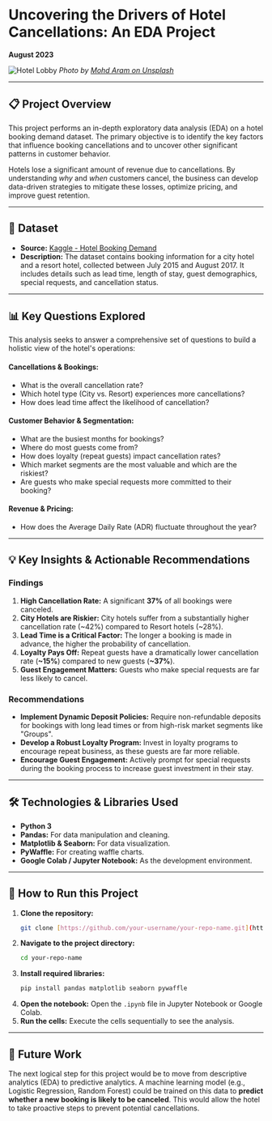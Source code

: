 # Uncovering the Drivers of Hotel Cancellations: An EDA Project
**August 2023**

![Hotel Lobby](https://images.unsplash.com/photo-1566073771259-6a8506099945?ixlib=rb-4.0.3&ixid=M3wxMjA3fDB8MHxwaG90by1wYWdlfHx8fGVufDB8fHx8fA%3D%3D&auto=format&fit=crop&w=1470&q=80)
*Photo by [Mohd Aram on Unsplash](https://unsplash.com/@aram_mohd)*

---

## 📋 Project Overview

This project performs an in-depth exploratory data analysis (EDA) on a hotel booking demand dataset. The primary objective is to identify the key factors that influence booking cancellations and to uncover other significant patterns in customer behavior.

Hotels lose a significant amount of revenue due to cancellations. By understanding *why* and *when* customers cancel, the business can develop data-driven strategies to mitigate these losses, optimize pricing, and improve guest retention.

---

## 💾 Dataset

* **Source:** [Kaggle - Hotel Booking Demand](https://www.kaggle.com/datasets/jessemostipak/hotel-booking-demand)
* **Description:** The dataset contains booking information for a city hotel and a resort hotel, collected between July 2015 and August 2017. It includes details such as lead time, length of stay, guest demographics, special requests, and cancellation status.

---

## 📊 Key Questions Explored

This analysis seeks to answer a comprehensive set of questions to build a holistic view of the hotel's operations:

#### Cancellations & Bookings:
* What is the overall cancellation rate?
* Which hotel type (City vs. Resort) experiences more cancellations?
* How does lead time affect the likelihood of cancellation?

#### Customer Behavior & Segmentation:
* What are the busiest months for bookings?
* Where do most guests come from?
* How does loyalty (repeat guests) impact cancellation rates?
* Which market segments are the most valuable and which are the riskiest?
* Are guests who make special requests more committed to their booking?

#### Revenue & Pricing:
* How does the Average Daily Rate (ADR) fluctuate throughout the year?

---

## 💡 Key Insights & Actionable Recommendations

### Findings
1.  **High Cancellation Rate:** A significant **37%** of all bookings were canceled.
2.  **City Hotels are Riskier:** City hotels suffer from a substantially higher cancellation rate (~42%) compared to Resort hotels (~28%).
3.  **Lead Time is a Critical Factor:** The longer a booking is made in advance, the higher the probability of cancellation.
4.  **Loyalty Pays Off:** Repeat guests have a dramatically lower cancellation rate (**~15%**) compared to new guests (**~37%**).
5.  **Guest Engagement Matters:** Guests who make special requests are far less likely to cancel.

### Recommendations
* **Implement Dynamic Deposit Policies:** Require non-refundable deposits for bookings with long lead times or from high-risk market segments like "Groups".
* **Develop a Robust Loyalty Program:** Invest in loyalty programs to encourage repeat business, as these guests are far more reliable.
* **Encourage Guest Engagement:** Actively prompt for special requests during the booking process to increase guest investment in their stay.

---

## 🛠️ Technologies & Libraries Used

* **Python 3**
* **Pandas:** For data manipulation and cleaning.
* **Matplotlib & Seaborn:** For data visualization.
* **PyWaffle:** For creating waffle charts.
* **Google Colab / Jupyter Notebook:** As the development environment.

---

## 🚀 How to Run this Project

1.  **Clone the repository:**
    ```bash
    git clone [https://github.com/your-username/your-repo-name.git](https://github.com/your-username/your-repo-name.git)
    ```
2.  **Navigate to the project directory:**
    ```bash
    cd your-repo-name
    ```
3.  **Install required libraries:**
    ```bash
    pip install pandas matplotlib seaborn pywaffle
    ```
4.  **Open the notebook:**
    Open the `.ipynb` file in Jupyter Notebook or Google Colab.
5.  **Run the cells:**
    Execute the cells sequentially to see the analysis.

---

## 🔮 Future Work

The next logical step for this project would be to move from descriptive analytics (EDA) to predictive analytics. A machine learning model (e.g., Logistic Regression, Random Forest) could be trained on this data to **predict whether a new booking is likely to be canceled**. This would allow the hotel to take proactive steps to prevent potential cancellations.
